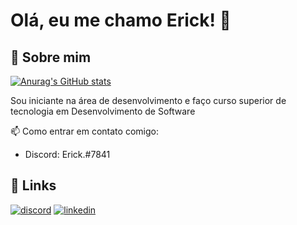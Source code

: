 
# Olá, eu me chamo Erick! 👋


## 🚀 Sobre mim

[![Anurag's GitHub stats](https://github-readme-stats.vercel.app/api?username=ericksantos12&count_private=true&hide_title=true&hide=issues,stars)](https://github.com/anuraghazra/github-readme-stats)

Sou iniciante na área de desenvolvimento e faço curso superior de tecnologia em Desenvolvimento de Software

📫 Como entrar em contato comigo: 

- Discord: Erick.#7841
## 🔗 Links
[![discord](https://img.shields.io/badge/-Twitter-1DA1F2?style=for-the-badge&logo=twitter&logoColor=white)](https://twitter.com/ErickSantosS12)
[![linkedin](https://img.shields.io/badge/-Linkedin-0A66C2?style=for-the-badge&logo=linkedin&logoColor=white)](https://www.linkedin.com/in/ericksantos12/)
